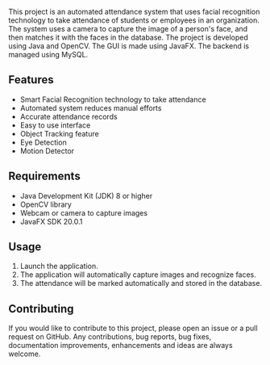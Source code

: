 This project is an automated attendance system that uses facial recognition technology to take attendance of students or employees in an organization. The system uses a camera to capture the image of a person's face, and then matches it with the faces in the database. The project is developed using Java and OpenCV. The GUI is made using JavaFX. The backend is managed using MySQL.

## Features

- Smart Facial Recognition technology to take attendance
- Automated system reduces manual efforts
- Accurate attendance records
- Easy to use interface
- Object Tracking feature
- Eye Detection
- Motion Detector

## Requirements

- Java Development Kit (JDK) 8 or higher
- OpenCV library
- Webcam or camera to capture images
- JavaFX SDK 20.0.1



## Usage

1. Launch the application.
2. The application will automatically capture images and recognize faces.
3. The attendance will be marked automatically and stored in the database.

## Contributing
If you would like to contribute to this project, please open an issue or a pull request on GitHub. Any contributions, bug reports, bug fixes, documentation improvements, enhancements and ideas are always welcome.

